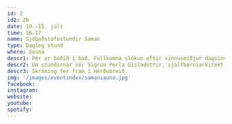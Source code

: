 ```yaml
---
id: 2
id2: 2b
date: 10.–15. júlí
time: 16–17
name: Sjóbaðstofustundir Saman
type: Dagleg stund
where: Sauna
descr1: Þér er boðið í bað. Fullkomna slökun eftir vinnusmiðjur dagsins. Bæjarbúar og hátíðargestir verða saman leidd í gegn um upplifunina að tendra bál, vökva steina, að baða í sjó og slaka í sánu.
descr2: Um stundirnar sér Sigrún Perla Gísladóttir, sjálfbærniarkitekt og sjómaður, fyrir hönd LungA og Sjóbaðsfélags Seyðisfjarðar.
descr3: Skráning fer fram í Herðubreið.
img: '/images/eventindex/samansauna.jpg'
facebook: 
instagram:  
website:
youtube:
spotify:
---
```

